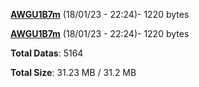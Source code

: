 [**AWGU1B7m**](/data/AWGU1B7m.txt) (18/01/23 - 22:24)- 1220 bytes

[**AWGU1B7m**](/data/AWGU1B7m.txt) (18/01/23 - 22:24)- 1220 bytes

**Total Datas**: 5164

**Total Size**: 31.23 MB / 31.2 MB